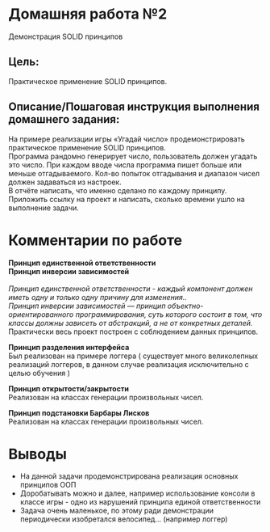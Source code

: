 # Домашняя работа №2
Демонстрация SOLID принципов
 
## Цель:
Практическое применение SOLID принципов.

## Описание/Пошаговая инструкция выполнения домашнего задания:

На примере реализации игры «Угадай число» продемонстрировать практическое применение SOLID принципов.<br/>
Программа рандомно генерирует число, пользователь должен угадать это число. При каждом вводе числа программа пишет больше или меньше отгадываемого. Кол-во попыток отгадывания и диапазон чисел должен задаваться из настроек.<br/>
В отчёте написать, что именно сделано по каждому принципу.<br/>
Приложить ссылку на проект и написать, сколько времени ушло на выполнение задачи.<br/>

# Комментарии по работе

**Принцип единственной ответственности**<br/>
**Принцип инверсии зависимостей**<br/><br/>
*Принцип единственной ответственности - каждый компонент должен иметь одну и только одну причину для изменения..*<br/>
*Принцип инверсии зависимостей — принцип объектно-ориентированного программирования, суть которого состоит в том, что классы должны зависеть от абстракций, а не от конкретных деталей.*<br/>
Практически весь проект построен с соблюдением данных принципов.<br/>

**Принцип разделения интерфейса**<br/>
Был реализован на примере логгера ( существует много великолепных реализаций логгеров, в данном случае реализация исключительно с целью обучения )

**Принцип открытости/закрытости**<br/>
Реализован на классах генерации произвольных чисел.

**Принцип подстановки Барбары Лисков**<br/>
Реализован на классах генерации произвольных чисел.


# Выводы
* На данной задачи продемонстрирована реализация основных принципов ООП
* Доробатывать можно и далее, например использование консоли в классе игры - одно из нарушений принципа единой ответственности
* Задача очень маленькое, по этому ради демонстрации периодически изобретался велосипед... (например логгер)